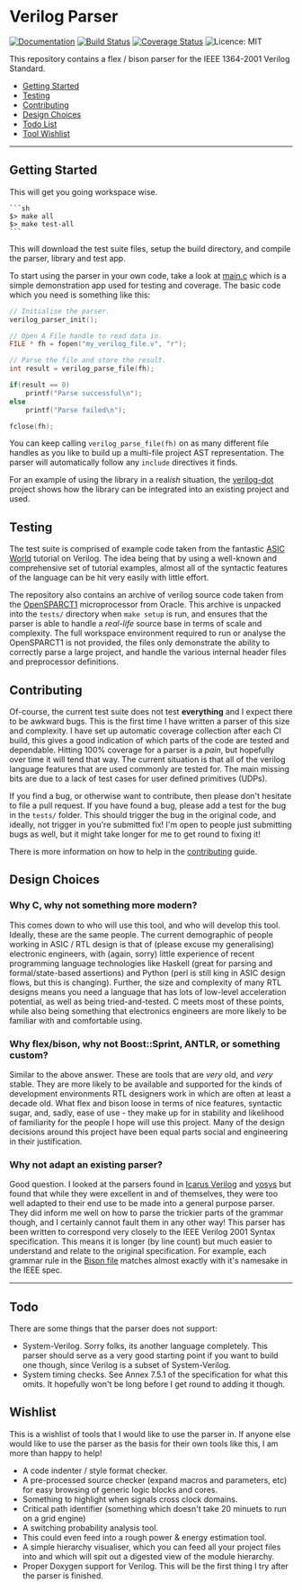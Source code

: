 
# Verilog Parser

[![Documentation](https://codedocs.xyz/ben-marshall/verilog-parser.svg)](https://codedocs.xyz/ben-marshall/verilog-parser/)
[![Build Status](https://travis-ci.org/ben-marshall/verilog-parser.svg?branch=master)](https://travis-ci.org/ben-marshall/verilog-parser/branches)
[![Coverage Status](https://coveralls.io/repos/github/ben-marshall/verilog-parser/badge.svg?branch=master)](https://coveralls.io/github/ben-marshall/verilog-parser?branch=master)
![Licence: MIT](https://img.shields.io/badge/License-MIT-blue.svg)

This repository contains a flex / bison parser for the IEEE 1364-2001 Verilog
Standard.

- [Getting Started](#getting-started)
- [Testing](#testing)
- [Contributing](#contributing)
- [Design Choices](#design-choices)
- [Todo List](#todo)
- [Tool Wishlist](#wishlist)

---

## Getting Started

This will get you going workspace wise.

    ```sh
    $> make all
    $> make test-all
    ```

This will download the test suite files, setup the build directory, and
compile the parser, library and test app.

To start using the parser in your own code, take a look at 
[main.c](./src/main.c) which is a simple demonstration app used for testing
and coverage. The basic code which you need is something like this:

```C
// Initialise the parser.
verilog_parser_init();

// Open A File handle to read data in.
FILE * fh = fopen("my_verilog_file.v", "r");

// Parse the file and store the result.
int result = verilog_parse_file(fh);

if(result == 0)
    printf("Parse successful\n");
else
    printf("Parse failed\n");

fclose(fh);
```

You can keep calling `verilog_parse_file(fh)` on as many different file
handles as you like to build up a multi-file project AST representation.
The parser will automatically follow any `include` directives it finds.

For an example of using the library in a real*ish* situation, the
[verilog-dot](https://github.com/ben-marshall/verilog-dot) project shows how
the library can be integrated into an existing project and used.

## Testing

The test suite is comprised of example code taken from
the fantastic [ASIC World](http://www.asic-world.com/) tutorial on Verilog.
The idea being that by using a well-known and comprehensive set of
tutorial examples, almost all of the syntactic features of the language can be
hit very easily with little effort.

The repository also contains an archive of verilog source code taken from the
[OpenSPARCT1](http://www.oracle.com/technetwork/systems/opensparc/opensparc-t1-page-1444609.html)
microprocessor from Oracle. This archive is unpacked into the `tests/`
directory when `make setup` is run, and ensures that the parser is able to
handle a *real-life* source base in terms of scale and complexity.  The full
workspace environment required to run or analyse the OpenSPARCT1 is not
provided, the files only demonstrate the ability to correctly parse a large
project, and handle the various internal header files and preprocessor
definitions.

## Contributing

Of-course, the current test suite does not test **everything** and I expect
there to be awkward bugs. This is the first time I have written a parser of
this size and complexity. I have set up automatic coverage collection after
each CI build, this gives a good indication of which parts of the code are
tested and dependable. Hitting 100% coverage for a parser is a *pain*, but
hopefully over time it will tend that way. The current situation is that
all of the verilog language features that are used commonly are tested for.
The main missing bits are due to a lack of test cases for user defined
primitives (UDPs).

If you find a bug, or otherwise want to contribute, then please don't
hesitate to file a pull request. If you have found a bug, please add a test
for the bug in the `tests/` folder. This should trigger the bug in the original
code, and ideally, not trigger in you're submitted fix! I'm open to people
just submitting bugs as well, but it might take longer for me to get round to
fixing it!

There is more information on how to help in the [contributing](CONTRIBUTING.md)
guide.

## Design Choices

### Why C, why not something more modern?

This comes down to who will use this tool, and who will develop this tool.
Ideally, these are the same people. The current demographic of people working
in ASIC / RTL design is that of (please excuse my generalising) electronic
engineers, with (again, sorry) little experience of recent programming language
technologies like Haskell (great for parsing and formal/state-based assertions)
and Python (perl is still king in ASIC design flows, but this is changing).
Further, the size and complexity of many RTL designs means you need a language
that has lots of low-level acceleration potential, as well as being
tried-and-tested. C meets most of these points, while also being something that
electronics engineers are more likely to be familiar with and comfortable using.

### Why flex/bison, why not Boost::Sprint, ANTLR, or something custom?

Similar to the above answer. These are tools that are *very* old, and *very*
stable. They are more likely to be available and supported for the kinds
of development environments RTL designers work in which are often at least
a decade old. What flex and bison loose in terms of nice features, syntactic
sugar, and, sadly, ease of use - they make up for in stability and
likelihood of familiarity for the people I hope will use this project.
Many of the design decisions around this project have been equal parts
social and engineering in their justification.

### Why not adapt an existing parser?

Good question. I looked at the parsers found in [Icarus
Verilog](http://iverilog.icarus.com/) and
[yosys](http://www.clifford.at/yosys/) but found that while they were
excellent in and of themselves, they were too well adapted to their end use to
be made into a general purpose parser. They did inform me well on how to parse
the trickier parts of the grammar though, and I certainly cannot fault them in
any other way! This parser has been written to correspond very closely to the
IEEE Verilog 2001 Syntax specification. This means it is longer (by line
count) but much easier to understand and relate to the original specification.
For example, each grammar rule in the [Bison file](./verilog_parser.y) matches
almost exactly with it's namesake in the IEEE spec.

---


## Todo

There are some things that the parser does not support:

- System-Verilog. Sorry folks, its another language completely. This parser
  should serve as a very good starting point if you want to build one though,
  since Verilog is a subset of System-Verilog.
- System timing checks. See Annex 7.5.1 of the specification for what this
  omits. It hopefully won't be long before I get round to adding it though.

## Wishlist

This is a wishlist of tools that I would like to use the parser in. If
anyone else would like to use the parser as the basis for their own tools
like this, I am more than happy to help!

- A code indenter / style format checker.
- A pre-processed source checker (expand macros and parameters, etc) for easy
  browsing of generic logic blocks and cores.
- Something to highlight when signals cross clock domains.
- Critical path identifier (something which doesn't take 20 minuets to run on 
  a grid engine) 
- A switching probability analysis tool. 
- This could even feed into a rough power & energy estimation tool. 
- A simple hierarchy visualiser, which you can feed all your project files into 
  and which will spit out a digested view of the module hierarchy. 
- Proper Doxygen support for Verilog. This will be the first thing I try after 
  the parser is finished. 
